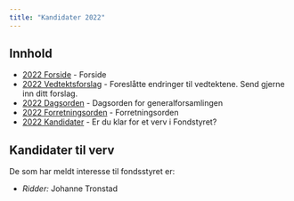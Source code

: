 ```yaml
---
title: "Kandidater 2022"
---
```


## Innhold
* [2022 Forside](/generalforsamlinger/2022-v-ekstraordinaer)   - Forside
* [2022 Vedtektsforslag](/generalforsamlinger/2022-v-ekstraordinaer/vedtekstforslag) - Foreslåtte endringer til vedtektene. Send gjerne inn ditt forslag.
* [2022 Dagsorden](/generalforsamlinger/2022-v-ekstraordinaer/dagsorden-22) - Dagsorden for generalforsamlingen
* [2022 Forretningsorden](/generalforsamlinger/2022-v-ekstraordinaer/forretningsorden-2022) - Forretningsorden
* [2022 Kandidater](/generalforsamlinger/2022-v-ekstraordinaer/valg) - Er du klar for et verv i Fondstyret? 

## Kandidater til verv  
De som har meldt interesse til fondsstyret er:

- *Ridder:* Johanne Tronstad